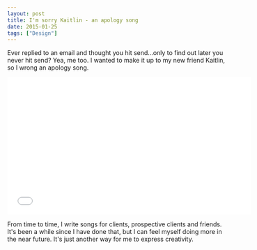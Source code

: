 ```yaml
---
layout: post
title: I'm sorry Kaitlin - an apology song
date: 2015-01-25
tags: ["Design"]
---
```


Ever replied to an email and thought you hit send...only to find out later you never hit send? Yea, me too. I wanted to make it up to my new friend Kaitlin, so I wrong an apology song.

<iframe src="-qUP4j1ukIA" width="560" height="315" frameborder="0" allowfullscreen="allowfullscreen"></iframe>

From time to time, I write songs for clients, prospective clients and friends. It's been a while since I have done that, but I can feel myself doing more in the near future. It's just another way for me to express creativity.